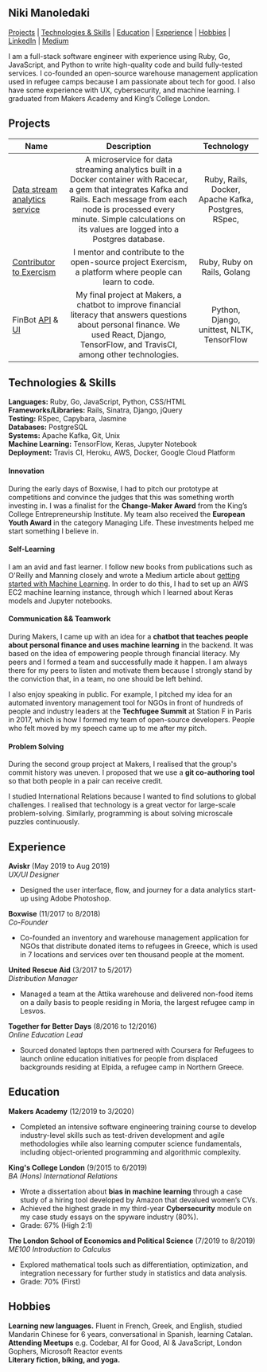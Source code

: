 ## Niki Manoledaki

[Projects](#projects) | [Technologies & Skills](#technologies--skills) | [Education](#education) | [Experience](#experience) | [Hobbies](#hobbies) | [LinkedIn](https://www.linkedin.com/in/niki-manoledaki-9b505111b/) | [Medium](https://medium.com/@niki.manoledaki)

I am a full-stack software engineer with experience using Ruby, Go, JavaScript, and Python to write high-quality code and build fully-tested services. I co-founded an open-source warehouse management application used in refugee camps because I am passionate about tech for good. I also have some experience with UX, cybersecurity, and machine learning. I graduated from Makers Academy and King’s College London.

## Projects

| Name                                                                                                        |                                                                                                                        Description                                                                                                                         |                     Technology                      |
| ----------------------------------------------------------------------------------------------------------- | :--------------------------------------------------------------------------------------------------------------------------------------------------------------------------------------------------------------------------------------------------------: | :-------------------------------------------------: |
| [Data stream analytics service](https://github.com/nikimanoledaki/data_stream_analytics)                    | A microservice for data streaming analytics built in a Docker container with Racecar, a gem that integrates Kafka and Rails. Each message from each node is processed every minute. Simple calculations on its values are logged into a Postgres database. | Ruby, Rails, Docker, Apache Kafka, Postgres, RSpec, |
| [Contributor to Exercism](https://github.com/exercism/v3/pull/1663)                                         |                                                                          I mentor and contribute to the open-source project Exercism, a platform where people can learn to code.                                                                           |             Ruby, Ruby on Rails, Golang             |
| FinBot [API](https://github.com/nikimanoledaki/finbot-api) & [UI](https://github.com/nikimanoledaki/finbot) |                               My final project at Makers, a chatbot to improve financial literacy that answers questions about personal finance. We used React, Django, TensorFlow, and TravisCI, among other technologies.                                |     Python, Django, unittest, NLTK, TensorFlow      |

## Technologies & Skills

**Languages:** Ruby, Go, JavaScript, Python, CSS/HTML </br>
**Frameworks/Libraries:** Rails, Sinatra, Django, jQuery</br>
**Testing:** RSpec, Capybara, Jasmine</br>
**Databases:** PostgreSQL</br>
**Systems:** Apache Kafka, Git, Unix</br>
**Machine Learning:** TensorFlow, Keras, Jupyter Notebook</br>
**Deployment:** Travis CI, Heroku, AWS, Docker, Google Cloud Platform

#### Innovation
During the early days of Boxwise, I had to pitch our prototype at competitions and convince the judges that this was something worth investing in. I was a finalist for the **Change-Maker Award** from the King’s College Entrepreneurship Institute. My team also received the **European Youth Award** in the category Managing Life. These investments helped me start something I believe in.

#### Self-Learning
I am an avid and fast learner. I follow new books from publications such as O'Reilly and Manning closely and wrote a Medium article about [getting started with Machine Learning](https://medium.com/analytics-vidhya/machine-learning-for-beginners-84c23e090b18). In order to do this, I had to set up an AWS EC2 machine learning instance, through which I learned about Keras models and Jupyter notebooks.

#### Communication && Teamwork

During Makers, I came up with an idea for a **chatbot that teaches people about personal finance and uses machine learning** in the backend. It was based on the idea of empowering people through financial literacy. My peers and I formed a team and successfully made it happen. I am always there for my peers to listen and motivate them because I strongly stand by the conviction that, in a team, no one should be left behind.
  
I also enjoy speaking in public. For example, I pitched my idea for an automated inventory management tool for NGOs in front of hundreds of people and industry leaders at the **Techfugee Summit** at Station F in Paris in 2017, which is how I formed my team of open-source developers. People who felt moved by my speech came up to me after my pitch.

#### Problem Solving

During the second group project at Makers, I realised that the group's commit history was uneven. I proposed that we use a **git co-authoring tool** so that both people in a pair can receive credit.

I studied International Relations because I wanted to find solutions to global challenges. I realised that technology is a great vector for large-scale problem-solving. Similarly, programming is about solving microscale puzzles continuously.

## Experience

**Aviskr** (May 2019 to Aug 2019)</br>
_UX/UI Designer_

- Designed the user interface, flow, and journey for a data analytics start-up using Adobe Photoshop.

**Boxwise** (11/2017 to 8/2018)  
_Co-Founder_

- Co-founded an inventory and warehouse management application for NGOs that distribute donated items to refugees in Greece, which is used in 7 locations and services over ten thousand people at the moment.

**United Rescue Aid** (3/2017 to 5/2017)  
_Distribution Manager_

- Managed a team at the Attika warehouse and delivered non-food items on a daily basis to people residing in Moria, the largest refugee camp in Lesvos.

**Together for Better Days** (8/2016 to 12/2016)  
_Online Education Lead_

- Sourced donated laptops then partnered with Coursera for Refugees to launch online education initiatives for people from displaced backgrounds residing at Elpida, a refugee camp in Northern Greece.
  
## Education

**Makers Academy** (12/2019 to 3/2020)
- Completed an intensive software engineering training course to develop industry-level skills such as test-driven development and agile methodologies while also learning computer science fundamentals, including object-oriented programming and algorithmic complexity.

**King's College London** (9/2015 to 6/2019) </br>
_BA (Hons) International Relations_

- Wrote a dissertation about **bias in machine learning** through a case study of a hiring tool developed by Amazon that devalued women’s CVs.
- Achieved the highest grade in my third-year **Cybersecurity** module on my case study essays on the spyware industry (80%).
- Grade: 67% (High 2:1)

**The London School of Economics and Political Science** (7/2019 to 8/2019) </br>
_ME100 Introduction to Calculus_

- Explored mathematical tools such as differentiation, optimization, and integration necessary for further study in statistics and data analysis.
- Grade: 70% (First)

## Hobbies

**Learning new languages.** Fluent in French, Greek, and English, studied Mandarin Chinese for 6 years, conversational in Spanish, learning Catalan.</br>
**Attending Meetups** e.g. Codebar, AI for Good, AI & JavaScript, London Gophers, Microsoft Reactor events</br>
**Literary fiction, biking, and yoga.**